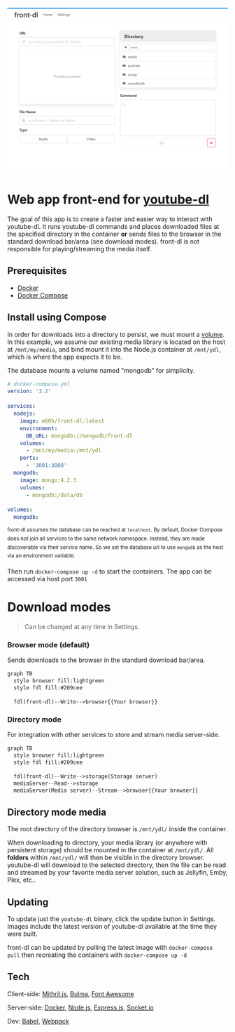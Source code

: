 ![](public/screenshot.png)
# Web app front-end for [youtube-dl][ydl] 
The goal of this app is to create a faster and easier way to interact with youtube-dl. It runs youtube-dl commands and places downloaded files at the specified directory in the container **or** sends files to the browser in the standard download bar/area (see download modes). front-dl is not responsible for playing/streaming the media itself.

## Prerequisites
- [Docker][docker]
- [Docker Compose][compose]

## Install using Compose
In order for downloads into a directory to persist, we must mount a [volume][1]. In this example, we assume our existing media library is located on the host at `/mnt/my/media`, and bind mount it into the Node.js container at `/mnt/ydl`, which is where the app expects it to be. 

The database mounts a volume named "mongodb" for simplicity.
```yaml
# docker-compose.yml
version: '3.2'

services:
  nodejs:
    image: m60h/front-dl:latest
    environment:
      DB_URL: mongodb://mongodb/front-dl
    volumes:
      - /mnt/my/media:/mnt/ydl
    ports:
      - '3001:3000'
  mongodb:
    image: mongo:4.2.3
    volumes:
      - mongodb:/data/db

volumes:
  mongodb:
```
<sup>front-dl assumes the database can be reached at `localhost`. By default, Docker Compose does not join all services to the same network namespace. Instead, they are made discoverable via their service name. So we set the database url to use `mongodb` as the host via an environment variable.</sup>

Then run `docker-compose up -d` to start the containers. The app can be accessed via host port `3001`


# Download modes
> Can be changed at any time in Settings.

### Browser mode (default)
Sends downloads to the browser in the standard download bar/area.
```mermaid
graph TB
  style browser fill:lightgreen
  style fdl fill:#209cee

  fdl(front-dl)--Write-->browser{{Your browser}}
```

### Directory mode
For integration with other services to store and stream media server-side.
```mermaid
graph TB
  style browser fill:lightgreen
  style fdl fill:#209cee
  
  fdl(front-dl)--Write-->storage(Storage server)
  mediaServer--Read-->storage
  mediaServer(Media server)--Stream-->browser{{Your browser}}
```

## Directory mode media
The root directory of the directory browser is `/mnt/ydl/` inside the container.

When downloading to directory, your media library (or anywhere with persistent storage) should be mounted in the container at `/mnt/ydl/`. All **folders** within `/mnt/ydl/` will then be visible in the directory browser. youtube-dl will download to the selected directory, then the file can be read and streamed by your favorite media server solution, such as Jellyfin, Emby, Plex, etc..

## Updating
To update just the `youtube-dl` binary, click the update button in Settings. Images include the latest version of youtube-dl available at the time they were built.

front-dl can be updated by pulling the latest image with `docker-compose pull` then recreating the containers with `docker-compose up -d`

## Tech
Client-side: [Mithril.js][m], [Bulma][bu], [Font Awesome][fa]

Server-side: [Docker][d], [Node.js][n], [Express.js][e], [Socket.io][socket]

Dev: [Babel][ba], [Webpack][w]

[ydl]: https://github.com/ytdl-org/youtube-dl
[m]: https://mithril.js.org/
[bu]: https://bulma.io/
[d]: https://www.docker.com/
[n]: https://nodejs.org/
[e]: https://expressjs.com/
[fa]: https://fontawesome.com/
[ba]: https://babeljs.io/
[w]: https://webpack.js.org/
[socket]: https://socket.io/
[docker]: https://docs.docker.com/install/
[compose]: https://docs.docker.com/compose/install/
[1]: https://docs.docker.com/compose/compose-file/#volumes